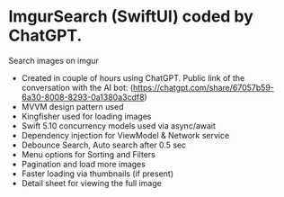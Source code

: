 # ImgurSearch (SwiftUI) coded by ChatGPT.
 Search images on imgur
- Created in couple of hours using ChatGPT. Public link of the conversation with the AI bot: (https://chatgpt.com/share/67057b59-6a30-8008-8293-0a1380a3cdf8)
- MVVM design pattern used
- Kingfisher used for loading images
- Swift 5.10 concurrency models used via async/await
- Dependency injection for ViewModel & Network service
- Debounce Search, Auto search after 0.5 sec
- Menu options for Sorting and Filters
- Pagination and load more images
- Faster loading via thumbnails (if present)
- Detail sheet for viewing the full image

